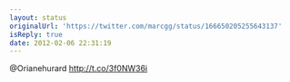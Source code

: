 ```yaml
---
layout: status
originalUrl: 'https://twitter.com/marcgg/status/166650205255643137'
isReply: true
date: 2012-02-06 22:31:19
---
```


@Orianehurard http://t.co/3f0NW36i
